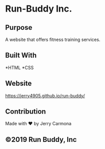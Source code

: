 # Run-Buddy Inc.

## Purpose 
A website that offers fitness training services.

## Built With 
*HTML 
*CSS

## Website
https://jerry4905.github.io/run-buddy/

## Contribution
Made with ❤️ by Jerry Carmona

## ©️2019 Run Buddy, Inc
